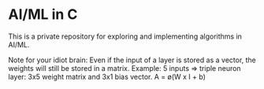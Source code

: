 # AI/ML in C
This is a private repository for exploring and implementing algorithms in AI/ML.

Note for your idiot brain: Even if the input of a layer is stored as a vector, the weights will still be stored in a matrix.
Example: 5 inputs => triple neuron layer: 3x5 weight matrix and 3x1 bias vector.
A = ø(W x I + b)

